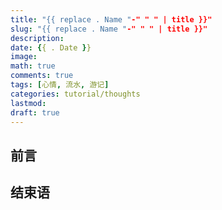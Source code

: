 ```yaml
---
title: "{{ replace . Name "-" " " | title }}"
slug: "{{ replace . Name "-" " " | title }}"
description: 
date: {{ . Date }}
image: 
math: true
comments: true
tags: [心情, 流水, 游记]
categories: tutorial/thoughts
lastmod: 
draft: true
---
```


## 前言

## 结束语